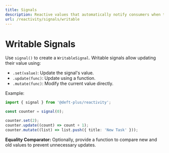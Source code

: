 ```yaml
---
title: Signals
description: Reactive values that automatically notify consumers when their value changes, enabling fine-grained reactivity and lazy evaluation.
url: /reactivity/signals/writable
---
```


# Writable Signals

Use `signal()` to create a `WritableSignal`. Writable signals allow updating their value using:

- `.set(value)`: Update the signal's value.
- `.update(func)`: Update using a function.
- `.mutate(func)`: Modify the current value directly.

Example:

```typescript
import { signal } from '@deft-plus/reactivity';

const counter = signal(0);

counter.set(2);
counter.update((count) => count + 1);
counter.mutate((list) => list.push({ title: 'New Task' }));
```

**Equality Comparator:** Optionally, provide a function to compare new and old values to prevent unnecessary updates.
